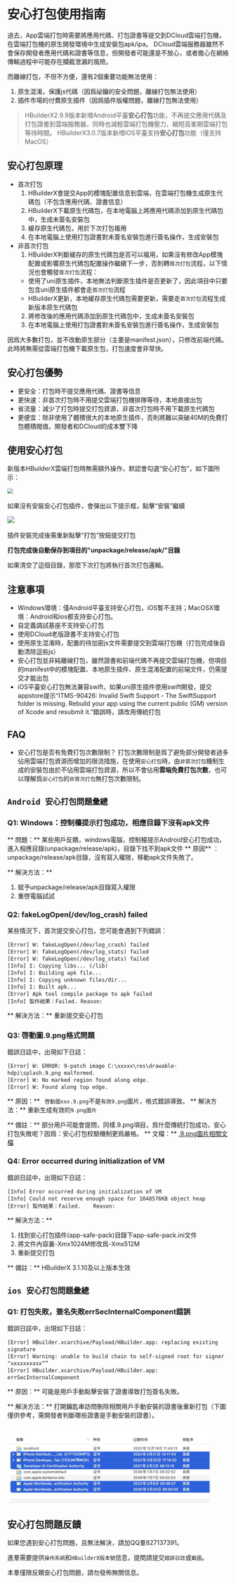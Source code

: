 # 安心打包使用指南

過去，App雲端打包時需要將應用代碼、打包證書等提交到DCloud雲端打包機，在雲端打包機的原生開發環境中生成安裝包apk/ipa。
DCloud雲端服務器雖然不會保存開發者應用代碼和證書等信息，但開發者可能還是不放心，或者擔心在網絡傳輸過程中可能存在攔截泄漏的風險。

而離線打包，不但不方便，還有2個重要功能無法使用：
1. 原生混淆，保護js代碼（因爲祕鑰的安全問題，離線打包無法使用）
2. 插件市場的付費原生插件（因爲插件版權問題，離線打包無法使用）

> HBuilderX2.9.9版本新增Android平臺**安心打包**功能，不再提交應用代碼及打包證書到雲端服務器，同時也減輕雲端打包機壓力，縮短高峯期雲端打包等待時間。
> HBuilderX3.0.7版本新增iOS平臺支持**安心打包**功能（僅支持MacOS）


## 安心打包原理

- 首次打包
  1. HBuilderX會提交App的模塊配置信息到雲端，在雲端打包機生成原生代碼包（不包含應用代碼、證書信息）
  2. HBuilderX下載原生代碼包，在本地電腦上將應用代碼添加到原生代碼包中，生成未簽名安裝包
  3. 緩存原生代碼包，用於下次打包複用
  4. 在本地電腦上使用打包證書對未簽名安裝包進行簽名操作，生成安裝包
- 非首次打包
  1. HBuilderX判斷緩存的原生代碼包是否可以複用，如果沒有修改App模塊配置或影響原生代碼包配置操作繼續下一步，否則轉`首次打包`流程，以下情況也會觸發`首次打包`流程：
    + 使用了uni原生插件，本地無法判斷原生插件是否更新了，因此項目中只要包含uni原生插件都會走`首次打包`流程
    + HBuilderX更新，本地緩存原生代碼包需要更新，需要走`首次打包`流程生成新版本原生代碼包
  2. 將修改後的應用代碼添加到原生代碼包中，生成未簽名安裝包
  3. 在本地電腦上使用打包證書對未簽名安裝包進行簽名操作，生成安裝包

因爲大多數打包，並不改動原生部分（主要是manifest.json），只修改前端代碼。此時將無需從雲端打包機下載原生包，打包速度會非常快。

## 安心打包優勢

- 更安全：打包時不提交應用代碼、證書等信息
- 更快速：非首次打包時不用提交雲端打包機排隊等待，本地直接出包
- 省流量：減少了打包時提交打包資源，非首次打包時不用下載原生代碼包
- 更便宜：除非使用了體積很大的本地原生插件，否則將難以突破40M的免費打包體積閥值。開發者和DCloud的成本雙下降

## 使用安心打包
新版本HBuilderX雲端打包時無需額外操作，默認會勾選“安心打包”，如下圖所示：

<img src="https://dcloud-img.oss-cn-hangzhou.aliyuncs.com/client/ask/pkg/sp.png" style="zoom: 80%;" /> 

如果沒有安裝安心打包插件，會彈出以下提示框，點擊“安裝”繼續

![](https://dcloud-img.oss-cn-hangzhou.aliyuncs.com/client/ask/pkg/sp_plugin.png)

插件安裝完成後需重新點擊“打包”按鈕提交打包

**打包完成後自動保存到項目的"unpackage/release/apk/"目錄**

如果清空了這個目錄，那麼下次打包將執行首次打包邏輯。

## 注意事項
- Windows環境：僅Android平臺支持安心打包，iOS暫不支持；MacOSX環境：Android和ios都支持安心打包。
- 自定義調試基座不支持安心打包
- 使用DCloud老版證書不支持安心打包
- 使用原生混淆時，配置的待加密js文件需要提交到雲端打包機（打包完成後自動清除這些js）
- 安心打包並非純離線打包，雖然證書和前端代碼不再提交雲端打包機，但項目的manifest中的模塊配置、本地原生插件、原生混淆配置的前端文件，仍需提交才能出包
- iOS平臺安心打包無法兼容swift，如果uni原生插件使用swift開發，提交appstore提示“ITMS-90426: Invalid Swift Support - The SwiftSupport folder is missing. Rebuild your app using the current public (GM) version of Xcode and resubmit it.”錯誤時，請改用傳統打包

## FAQ
- 安心打包是否有免費打包次數限制？
  打包次數限制是爲了避免部分開發者過多佔用雲端打包資源而增加的限流措施，在使用`安心打包`時，由`非首次打包`機制生成的安裝包由於不佔用雲端打包資源，所以不會佔用**雲端免費打包次數**，也可以理解爲`安心打包`的`非首次打包`無打包次數限制。


## `Android 安心打包問題彙總`

### Q1: Windows：控制檯提示打包成功，相應目錄下沒有apk文件

** 問題：** 某些用戶反饋，windows電腦，控制檯提示Android安心打包成功，進入相應目錄(unpackage/release/apk)，目錄下找不到apk文件
** 原因** ：unpackage/release/apk目錄，沒有寫入權限，移動apk文件失敗了。

** 解決方法：** 
1. 賦予unpackage/release/apk目錄寫入權限
2. 重啓電腦試試

### Q2: fakeLogOpen(/dev/log_crash) failed

某些情況下，首次提交安心打包，您可能會遇到下列錯誤：
```
[Error] W: fakeLogOpen(/dev/log_crash) failed
[Error] W: fakeLogOpen(/dev/log_stats) failed
[Error] W: fakeLogOpen(/dev/log_stats) failed
[Info] I: Copying libs... (/lib)
[Info] I: Building apk file...
[Info] I: Copying unknown files/dir...
[Info] I: Built apk...
[Error] Apk tool compile package to apk failed
[Info] 製作結果：Failed. Reason:
```

** 解決方法：** 重新提交安心打包

### Q3: 啓動圖.9.png格式問題

錯誤日誌中，出現如下日誌：
```
[Error] W: ERROR: 9-patch image C:\xxxxx\res\drawable-hdpi\splash.9.png malformed.
[Error] W: No marked region found along edge.
[Error] W: Found along top edge.
```

** 原因：**  ` 啓動圖xxx.9.png`不是`有效9.png`圖片，格式錯誤導致。
** 解決方法：** 重新生成有效的`9.png圖片`

** 備註：**  部分用戶可能會提問，同樣.9.png項目，爲什麼傳統打包成功，安心打包失敗呢？因爲：安心打包校驗機制更爲嚴格。
** 文檔：**  [.9.png圖片相關文檔](https://ask.dcloud.net.cn/article/35527)

### Q4: Error occurred during initialization of VM

錯誤日誌中，出現如下日誌：
```
[Info] Error occurred during initialization of VM
[Info] Could not reserve enough space for 1048576KB object heap
[Error] 製作結果：Failed.    Reason: 
```
** 解決方法：** 
1. 找到安心打包插件(app-safe-pack)目錄下app-safe-pack.ini文件
2. 將文件內容裏-Xmx1024M修改爲-Xmx512M
3. 重新提交打包

** 備註：**  HBuilderX 3.1.10及以上版本生效

## `ios 安心打包問題彙總`

### Q1: 打包失敗，簽名失敗errSecInternalComponent錯誤

錯誤日誌中，出現如下日誌：
```
[Error] HBuilder.xcarchive/Payload/HBuilder.app: replacing existing signature
[Error] Warning: unable to build chain to self-signed root for signer  "xxxxxxxxxx“”
[Error] HBuilder.xcarchive/Payload/HBuilder.app: errSecInternalComponent
```

** 原因：**  可能是用戶手動點擊安裝了證書導致打包簽名失敗。

** 解決方法：** 打開鑰匙串訪問刪除相關用戶手動安裝的證書後重新打包（下圖僅供參考，需開發者判斷哪些證書是手動安裝的證書）。

<img src="/static/snapshots/tutorial/iossafepackcertinstall.jpeg" style="zoom: 45%;"/>



## 安心打包問題反饋

如果您遇到安心打包問題，且無法解決，請加QQ羣827137391。

進羣需要提供`操作系統`和`HBuilderX版本號`信息，提問請提交`錯誤日誌`或`截圖`。

本羣僅限反饋安心打包問題，請勿發佈無關信息。